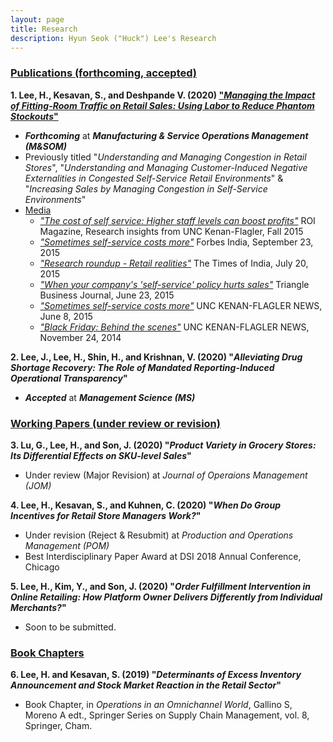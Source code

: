 ```yaml
---
layout: page
title: Research
description: Hyun Seok ("Huck") Lee's Research
---
```



### <u>Publications (forthcoming, accepted) </u>
**1. Lee, H., Kesavan, S., and Deshpande V. (2020) ["*Managing the Impact of Fitting-Room Traffic on Retail Sales: Using Labor to Reduce Phantom Stockouts*"](https://papers.ssrn.com/sol3/papers.cfm?abstract_id=2523680)**
  * ***Forthcoming*** at ***Manufacturing & Service Operations Management (M&SOM)***
  * Previously titled "*Understanding and Managing Congestion in Retail Stores*", "*Understanding and Managing Customer-Induced Negative Externalities in Congested Self-Service Retail Environments*" & "*Increasing Sales by Managing Congestion in Self-Service Environments*"
  * <u>Media</u>
    * [*"The cost of self service: Higher staff levels can boost profits"*](http://contentviewer.adobe.com/s/ROI%20Magazine/43d7e10e-dd4d-4050-add4-f5dcc8372bf7/ROI%20Magazine-Fall%202015/05_Cost_of_Self_Service.html#page_0) ROI Magazine, Research insights from UNC Kenan-Flagler, Fall 2015
    * [*"Sometimes self-service costs more"*](http://www.forbesindia.com/article/kenanflagler/sometimes-selfservice-costs-more/41003/1) Forbes India, September 23, 2015
    * [*"Research roundup - Retail realities"*](https://timesofindia.indiatimes.com/home/education/news/Research-roundup-Retail-realities/articleshow/48139253.cms) The Times of India, July 20, 2015
    * [*"When your company's 'self-service' policy hurts sales"*](https://www.bizjournals.com/triangle/news/2015/06/23/when-your-companys-self-serve-policy-hurts-sales.html) Triangle Business Journal, June 23, 2015
    * [*"Sometimes self-service costs more"*](https://www.kenan-flagler.unc.edu/news/2015/06/ROI-selfservice) UNC KENAN-FLAGLER NEWS, June 8, 2015
    * [*"Black Friday: Behind the scenes"*](https://www.kenan-flagler.unc.edu/news/black-friday-behind-the-scenes/) UNC KENAN-FLAGLER NEWS, November 24, 2014

**2. Lee, J., Lee, H., Shin, H., and Krishnan, V. (2020) "*Alleviating Drug Shortage Recovery: The Role of Mandated Reporting-Induced Operational Transparency*"**
   * ***Accepted*** at ***Management Science (MS)***

### <u>Working Papers (under review or revision)</u>

**3. Lu, G., Lee, H., and Son, J. (2020) "*Product Variety in Grocery Stores: Its Differential Effects on SKU-level Sales*"**
   * Under review (Major Revision) at *Journal of Operaions Management (JOM)* 

**4. Lee, H., Kesavan, S., and Kuhnen, C. (2020) "*When Do Group Incentives for Retail Store Managers Work?*"**
   * Under revision (Reject & Resubmit) at *Production and Operations Management (POM)*
   * Best Interdisciplinary Paper Award at DSI 2018 Annual Conference, Chicago

**5. Lee, H., Kim, Y., and Son, J. (2020) "*Order Fulfillment Intervention in Online Retailing: How Platform Owner Delivers Differently from Individual Merchants?*"**
   * Soon to be submitted.






### <u>Book Chapters</u>
**6. Lee, H. and Kesavan, S. (2019) "*Determinants of Excess Inventory Announcement and Stock Market Reaction in the Retail Sector*"**
   * Book Chapter, in *Operations in an Omnichannel World*, Gallino S, Moreno A edt., Springer Series on Supply Chain Management, vol. 8, Springer, Cham.

<!-- 
[click here for the most recent version of the paper]({{ BASE_PATH}}/pages/working_papers/sample-working-paper.pdf)
-->

<!-- Note: this is how to write a comment in HTML. Everything in here won't show up on your webpage.-->

<!--
To increase the size of the title, use fewer # in front of the paper title.
To decrease the size of the title, use more #. 
To remove the italics, remove the * before and after the description
To remove the underline from the title, remove the <u> tags (<u> and </u>)
-->
